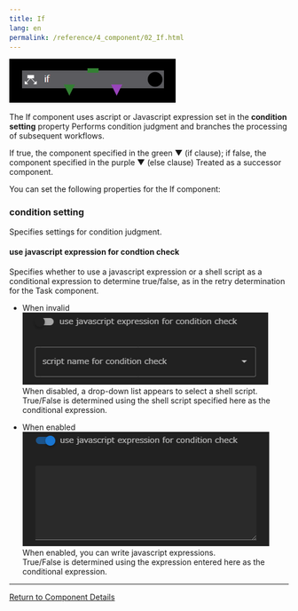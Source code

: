 ```yaml
---
title: If
lang: en
permalink: /reference/4_component/02_If.html
---
```


![img](./img/if.png "if")

The If component uses ascript or Javascript expression set in the __condition setting__ property
Performs condition judgment and branches the processing of subsequent workflows.

If true, the component specified in the green ▼ (if clause); if false, the component specified in the purple ▼ (else clause)
Treated as a successor component.

You can set the following properties for the If component:

### condition setting
Specifies settings for condition judgment.

#### use javascript expression for condtion check
Specifies whether to use a javascript expression or a shell script as a conditional expression to determine true/false, as in the retry determination for the Task component.

 - When invalid  
 ![img](./img/task_retry_expression_disable.png "task_retry_expression_disable")<br/>
When disabled, a drop-down list appears to select a shell script.  
True/False is determined using the shell script specified here as the conditional expression.

 - When enabled  
![img](./img/task_retry_expression_enable.png "task_retry_expression_enable")<br/>
When enabled, you can write javascript expressions.  
True/False is determined using the expression entered here as the conditional expression.


--------
[Return to Component Details]({{site.baseurl}}/reference/4_component/)
